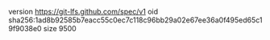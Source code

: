 version https://git-lfs.github.com/spec/v1
oid sha256:1ad8b92585b7eacc55c0ec7c118c96bb29a02e67ee36a0f495ed65c19f9038e0
size 9500
